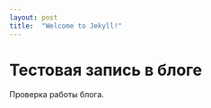 ```yaml
---
layout: post
title:  "Welcome to Jekyll!"
---
```

# Тестовая запись в блоге

Проверка работы блога.
